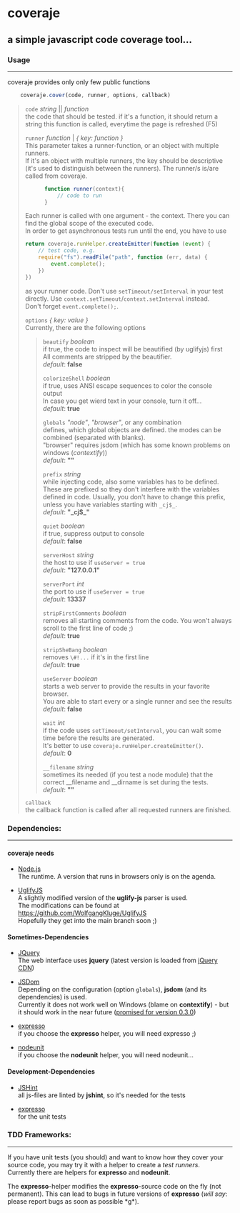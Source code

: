 #  coveraje
## a simple javascript code coverage tool...

### Usage 

---------------
coveraje provides only only few public functions

```javascript
    coveraje.cover(code, runner, options, callback)
```
> 
> `code` _string_ || _function_  
>     the code that should be tested.
>     if it's a function, it should return a string
>     this function is called, everytime the page is refreshed (F5)
> 
> `runner` _function_ | _{ key: function }_  
>     This parameter takes a runner-function, or an object with multiple runners.  
>     If it's an object with multiple runners, the key should be descriptive (it's used to distinguish between the runners). The runner/s is/are called from coveraje.
>     
>   ```javascript
>         function runner(context){
>             // code to run
>         }
>   ```
>   Each runner is called with one argument - the context. There you can find the global scope of the executed code.  
>   In order to get asynchronous tests run until the end, you have to use
>   
>   ```javascript
>   return coveraje.runHelper.createEmitter(function (event) {
>       // test code, e.g.
>       require("fs").readFile("path", function (err, data) {
>           event.complete();
>       })
>   })
>   ```
>   as your runner code. Don't use `setTimeout/setInterval` in your test directly. Use `context.setTimeout`/`context.setInterval` instead.  
>   Don't forget `event.complete();`.
>   
> `options` _{ key: value }_  
> Currently, there are the following options  
> 
> > `beautify` _boolean_  
> >     if true, the code to inspect will be beautified (by uglifyjs) first  
> >     All comments are stripped by the beautifier.  
> >     _default_: __false__  
> > 
> > `colorizeShell` _boolean_  
> >     if true, uses ANSI escape sequences to color the console output  
> >     In case you get wierd text in your console, turn it off...  
> >     _default_: __true__  
> > 
> > `globals` _"node"_, _"browser"_, or any combination  
> >     defines, which global objects are defined. the modes can be combined (separated with blanks).  
> >     "browser" requires jsdom (which has some known problems on windows (*contextify*))  
> >     _default_: __""__  
> > 
> > `prefix` _string_  
> >     while injecting code, also some variables has to be defined. These are prefixed so they don't interfere with the variables defined in code. Usually, you don't have to change this prefix, unless you have variables starting with `_cj$_`.  
> >     _default_: __"\_cj$\_"__  
> > 
> > `quiet` _boolean_  
> >     if true, suppress output to console  
> >     _default_: __false__  
> > 
> > `serverHost` _string_  
> >     the host to use if `useServer = true`  
> >     _default_: __"127.0.0.1"__  
> > 
> > `serverPort` _int_  
> >     the port to use if `useServer = true`  
> >     _default_: __13337__  
> > 
> > `stripFirstComments` _boolean_  
> >     removes all starting comments from the code. You won't always scroll to the first line of code ;)  
> >     _default_: __true__  
> > 
> > `stripSheBang` _boolean_  
> >     removes `\#!...` if it's in the first line  
> >     _default_: __true__  
> > 
> > `useServer` _boolean_  
> >     starts a web server to provide the results in your favorite browser.  
> >     You are able to start every or a single runner and see the results  
> >     _default_: __false__  
> > 
> > `wait` _int_  
> >     if the code uses `setTimeout/setInterval`, you can wait some time before the results are generated.  
> >     It's better to use `coveraje.runHelper.createEmitter()`.  
> >     _default_: __0__  
> > 
> > `__filename` _string_  
> >     sometimes its needed (if you test a node module) that the correct \_\_filename and \_\_dirname is set during the tests.  
> >     _default_: __""__  
>
> `callback`  
> the callback function is called after all requested runners are finished.  

###  Dependencies:

---------------
#### coveraje needs

* [Node.js](http://nodejs.org/)  
  The runtime. A version that runs in browsers only is on the agenda.  

* [UglifyJS](https://github.com/mishoo/UglifyJS)  
  A slightly modified version of the __uglify-js__ parser is used.  
  The modifications can be found at https://github.com/WolfgangKluge/UglifyJS  
  Hopefully they get into the main branch soon ;)  

#### Sometimes-Dependencies

* [JQuery](http://jquery.com/)  
  The web interface uses __jquery__ (latest version is loaded from [jQuery CDN](http://code.jquery.com/))  

* [JSDom](https://github.com/tmpvar/jsdom)  
  Depending on the configuration (option `globals`), __jsdom__ (and its dependencies) is used.  
  Currently it does not work well on Windows (blame on __contextify__) - but it should work in the near future ([promised for version 0.3.0](http://groups.google.com/group/jsdom/browse_thread/thread/b3102ac36f281891))  

* [expresso](http://visionmedia.github.com/expresso/)  
  if you choose the __expresso__ helper, you will need expresso ;)  
  
* [nodeunit](https://github.com/caolan/nodeunit)  
  if you choose the __nodeunit__ helper, you will need nodeunit...  

#### Development-Dependencies

* [JSHint](http://jshint.com/)  
  all js-files are linted by __jshint__, so it's needed for the tests  

* [expresso](http://visionmedia.github.com/expresso/)  
  for the unit tests  

###  TDD Frameworks:

---------------
If you have unit tests (you should) and want to know how they cover your source code, you may try it with a helper to create a _test runners_.  
Currently there are helpers for __expresso__ and __nodeunit__.  

The __expresso__-helper modifies the __expresso__-source code on the fly (not permanent). This can lead to bugs in future versions of __expresso__ (_will say_: please report bugs as soon as possible \*g\*).  
